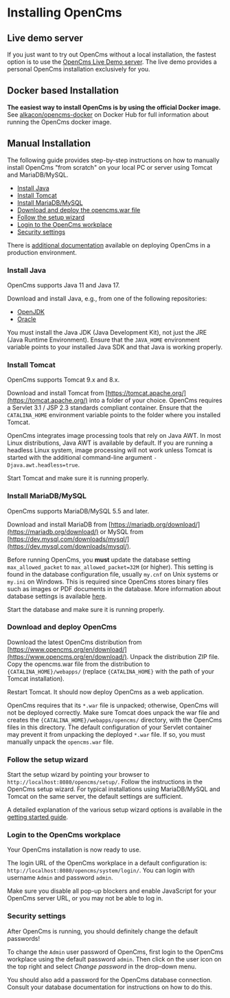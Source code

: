 # Installing OpenCms

## Live demo server

If you just want to try out OpenCms without a local installation, the fastest option is to use the [OpenCms Live Demo server](https://demo.opencms.org/). The live demo provides a personal OpenCms installation exclusively for you.

## Docker based Installation

**The easiest way to install OpenCms is by using the official Docker image.** See [alkacon/opencms-docker](https://hub.docker.com/r/alkacon/opencms-docker/) on Docker Hub for full information about running the OpenCms docker image.

## Manual Installation

The following guide provides step-by-step instructions on how to manually install OpenCms "from scratch" on your local PC or server using Tomcat and MariaDB/MySQL.

- [Install Java](#install-java)
- [Install Tomcat](#install-tomcat)
- [Install MariaDB/MySQL](#install-mariadb-mysql)
- [Download and deploy the opencms.war file](#download-and-deploy-the-opencms-war-file)
- [Follow the setup wizard](#follow-the-setup-wizard)
- [Login to the OpenCms workplace](#login-to-the-opencms-workplace)
- [Security settings](#security-settings)

There is [additional documentation](https://documentation.opencms.org/opencms-documentation/server-administration/) available on deploying OpenCms in a production environment.

### Install Java

OpenCms supports Java 11 and Java 17.

Download and install Java, e.g., from one of the following repositories:

* [OpenJDK](https://openjdk.java.net/projects/jdk/)
* [Oracle](https://www.oracle.com/java/technologies/downloads/)

You must install the Java JDK (Java Development Kit), not just the JRE (Java Runtime Environment).
Ensure that the `JAVA_HOME` environment variable points to your installed Java SDK and that Java is working properly.

### Install Tomcat

OpenCms supports Tomcat 9.x and 8.x.

Download and install Tomcat from [https://tomcat.apache.org/](https://tomcat.apache.org/) into a folder of your choice.
OpenCms requires a Servlet 3.1 / JSP 2.3 standards compliant container.
Ensure that the `CATALINA_HOME` environment variable points to the folder where you installed Tomcat.

OpenCms integrates image processing tools that rely on Java AWT. In most Linux distributions, Java AWT is available by default.
If you are running a headless Linux system, image processing will not work unless Tomcat is started with the additional command-line argument `-Djava.awt.headless=true`.

Start Tomcat and make sure it is running properly.

### Install MariaDB/MySQL

OpenCms supports MariaDB/MySQL 5.5 and later.

Download and install MariaDB from [https://mariadb.org/download/](https://mariadb.org/download/) or MySQL from [https://dev.mysql.com/downloads/mysql/](https://dev.mysql.com/downloads/mysql/).

Before running OpenCms, you **must** update the database setting `max_allowed_packet` to `max_allowed_packet=32M` (or higher).
This setting is found in the database configuration file, usually `my.cnf` on Unix systems or `my.ini` on Windows.
This is required since OpenCms stores binary files such as images or PDF documents in the database.
More information about database settings is available [here](https://documentation.opencms.org/opencms-documentation/server-administration/database-settings/).

Start the database and make sure it is running properly.

### Download and deploy OpenCms

Download the latest OpenCms distribution from [https://www.opencms.org/en/download/](https://www.opencms.org/en/download/).
Unpack the distribution ZIP file.
Copy the opencms.war file from the distribution to `{CATALINA_HOME}/webapps/` (replace `{CATALINA_HOME}` with the path of your Tomcat installation).

Restart Tomcat. It should now deploy OpenCms as a web application.

OpenCms requires that its `*.war` file is unpacked; otherwise, OpenCms will not be deployed correctly.
Make sure Tomcat does unpack the war file and creates the `{CATALINA_HOME}/webapps/opencms/` directory, with the OpenCms files in this directory.
The default configuration of your Servlet container may prevent it from unpacking the deployed `*.war` file.
If so, you must manually unpack the `opencms.war` file.

### Follow the setup wizard

Start the setup wizard by pointing your browser to `http://localhost:8080/opencms/setup/`.
Follow the instructions in the OpenCms setup wizard.
For typical installations using MariaDB/MySQL and Tomcat on the same server, the default settings are sufficient.

A detailed explanation of the various setup wizard options is available in the [getting started guide](https://documentation.opencms.org/opencms-documentation/introduction/get-started/).

### Login to the OpenCms workplace

Your OpenCms installation is now ready to use.

The login URL of the OpenCms workplace in a default configuration is: `http://localhost:8080/opencms/system/login/`.
You can login with username `Admin` and password `admin`.

Make sure you disable all pop-up blockers and enable JavaScript for your OpenCms server URL, or you may not be able to log in.

### Security settings

After OpenCms is running, you should definitely change the default passwords!

To change the `Admin` user password of OpenCms, first login to the OpenCms workplace using the default password `admin`.
Then click on the user icon on the top right and select *Change password* in the drop-down menu.

You should also add a password for the OpenCms database connection.
Consult your database documentation for instructions on how to do this.
